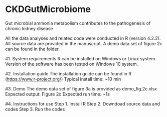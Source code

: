 # CKDGutMicrobiome
Gut microbial ammonia metabolism contributes to the pathogenesis of chronic kidney disease

All the data analyses and related code were conducted in R (version 4.2.2). 
All source data are provided in the manuscript. A demo data set of figure 2c can be found in the folder.

#1. System requirements
R can be installed on Windows or Linux system.
Version of the software has been tested on Windows 10 system.

#2. Installation guide
The installation guide can be found in R (https://www.r-project.org/)
Typical install time: ~10 min

#3. Demo
The demo data set of figure 3a is provided as demo_fig.2c.xlsx
Expected output: Figure 2c
Expected run time: ~1s

#4. Instructions for use
Step 1. Install R
Step 2. Downdoad source data and codes
Step 3. Run the codes 


